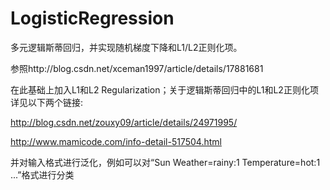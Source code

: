 # LogisticRegression

多元逻辑斯蒂回归，并实现随机梯度下降和L1/L2正则化项。

参照http://blog.csdn.net/xceman1997/article/details/17881681

在此基础上加入L1和L2 Regularization；关于逻辑斯蒂回归中的L1和L2正则化项详见以下两个链接:

http://blog.csdn.net/zouxy09/article/details/24971995/ 

http://www.mamicode.com/info-detail-517504.html

并对输入格式进行泛化，例如可以对“Sun Weather=rainy:1 Temperature=hot:1 ...”格式进行分类
